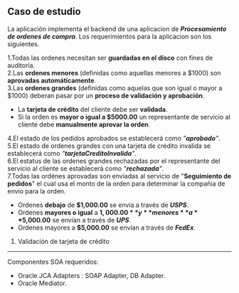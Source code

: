 Caso de estudio
---

La aplicación implementa el backend de una aplicacion de _**Procesamiento de ordenes de compra**_. Los requerimientos para la aplicacion son los siguientes.

1.Todas las ordenes necesitan ser **guardadas en el disco** con fines de auditoría.  
2.Las **ordenes menores** (definidas como aquellas menores a $1000) son **aprovadas automáticamente**.  
3.Las **ordenes grandes** (definidas como aquelas que son igual o mayor a $1000) deberan pasar por un **proceso de validación y aprobación**.  
+ La **tarjeta de crédito** del cliente debe ser **validada**.
+ Si la orden es **mayor o igual a $5000.00** un representante de servicio al cliente debe **manualmente aprovar la orden**.  

4.El estado de los pedidos aprobados se establecerá como _"**aprobado**"_.  
5.El estado de ordenes grandes con una tarjeta de crédito invalida se establecerá como _"**tarjetaCreditoInvalida**"_.  
6.El estatus de las ordenes grandes rechazadas por el representante del servicio al cliente se establecerá como _"**rechazada**"_.  
7.Todas las ordénes aprovadas son enviadas al servicio de "**Seguimiento de pedidos**" el cual usa el monto de la orden para determinar la compañia de envío para la orden.  
+ Ordenes **debajo** de **$1,000.00** se envia a través de **_USPS_**.  
+ Ordenes **mayores o igual** a **$1,000.00** y **menores** a **$5,000.00** se envían a través de **_UPS_**.  
+ Ordenes mayores a **$5,000.00** se envían a través de **_FedEx_**.  


1. Validación de tarjeta de crédito
---

Componentes SOA requeridos:
+ Oracle JCA Adapters : SOAP Adapter, DB Adapter.
+ Oracle Mediator.
